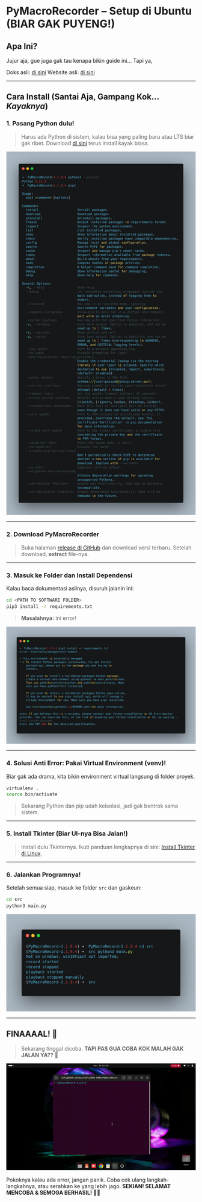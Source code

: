 # PyMacroRecorder – Setup di Ubuntu (BIAR GAK PUYENG!)

## Apa Ini?
Jujur aja, gue juga gak tau kenapa bikin guide ini… Tapi ya, 

Doks asli: [di sini](https://github.com/LOUDO56/PyMacroRecord)
Website asli: [di sini](www.pymacrorecord.com/)

---

## Cara Install (Santai Aja, Gampang Kok... *Kayaknya*)

### **1. Pasang Python dulu!**
> Harus ada Python di sistem, kalau bisa yang paling baru atau LTS biar gak ribet. 
> Download [di sini](https://www.python.org/downloads/) terus install kayak biasa.

![Python Install](assets/python3_--version_pip.png)

---

### **2. Download PyMacroRecorder**
> Buka halaman [release di GitHub](https://github.com/LOUDO56/PyMacroRecord/releases) dan download versi terbaru.
> Setelah download, **extract** file-nya.

---

### **3. Masuk ke Folder dan Install Dependensi**
Kalau baca dokumentasi aslinya, disuruh jalanin ini:

```bash
cd <PATH TO SOFTWARE FOLDER>
pip3 install -r requirements.txt
```
> **Masalahnya:** ini error!

![Error](assets/external-managed-env.png) 

---

### **4. Solusi Anti Error: Pakai Virtual Environment (venv)!**  
Biar gak ada drama, kita bikin environment virtual langsung di folder proyek.

```bash
virtualenv .
source bin/activate
```
> Sekarang Python dan pip udah keisolasi, jadi gak bentrok sama sistem.

---

### **5. Install Tkinter (Biar UI-nya Bisa Jalan!)**
> Install dulu Tkinternya.
> Ikuti panduan lengkapnya di sini: [Install Tkinter di Linux](https://www.pythonguis.com/installation/install-tkinter-linux/).

---

### **6. Jalankan Programnya!**
Setelah semua siap, masuk ke folder `src` dan gaskeun:

```bash
cd src
python3 main.py
```
![Main.py Jalan](assets/start-main-py.png)

---

## **FINAAAAL!** 🚀
> Sekarang tinggal dicoba. **TAPI PAS GUA COBA KOK MALAH GAK JALAN YA??** 🤡 

![Demo](assets/demo-usage.gif) 

Pokoknya kalau ada error, jangan panik. Coba cek ulang langkah-langkahnya, atau serahkan ke yang lebih jago. 
**SEKIAN! SELAMAT MENCOBA & SEMOGA BERHASIL!** 🎉🔥
